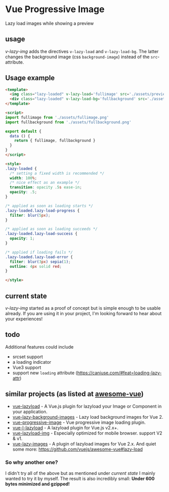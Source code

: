 # Vue Progressive Image

Lazy load images while showing a preview

## usage

*v-lazy-img* adds the directives `v-lazy-load` and `v-lazy-load-bg`. The latter changes the background image (css `background-image`) instead of the `src`-attribute.

## Usage example

```html
<template>
  <img class="lazy-loaded" v-lazy-load='fullimage' src='./assets/previewimage.jpg' />
  <div class="lazy-loaded" v-lazy-load-bg='fullbackground' src='./assets/previewbackground.jpg' />
</template>

<script>
import fullimage from './assets/fullimage.png'
import fullbackground from './assets/fullbackground.png'

export default {
  data () {
    return { fullimage, fullbackground }
  }
}
</script>

<style>
.lazy-loaded {
  /* setting a fixed width is recommended */
  width: 100%;
  /* nice effect as an example */
  transition: opacity .5s ease-in;
  opacity: .5;
}

/* applied as soon as loading starts */
.lazy-loaded.lazy-load-progress {
  filter: blur(5px);
}

/* applied as soon as loading succeeds */
.lazy-loaded.lazy-load-success {
  opacity: 1;
}

/* applied if loading fails */
.lazy-loaded.lazy-load-error {
  filter: blur(3px) sepia(1);
  outline: 4px solid red;
}

</style>
```

## current state

*v-lazy-img* started as a proof of concept but is simple enough to be usable already. If you are using it in your project, I'm looking forward to hear about your experiences!

## todo

Additional features could include

 - srcset support
 - a loading indicator
 - Vue3 support
 - support new `loading` attribute (https://caniuse.com/#feat=loading-lazy-attr)

## similar projects (as listed at [awesome-vue](https://github.com/vuejs/awesome-vue))

 - [vue-lazyload](https://github.com/hilongjw/vue-lazyload) - A Vue.js plugin for lazyload your Image or Component in your application.
 - [vue-lazy-background-images](https://github.com/darrynten/vue-lazy-background-images) - Lazy load background images for Vue 2.
 - [vue-progressive-image](https://github.com/MatteoGabriele/vue-progressive-image) - Vue progressive image loading plugin.
 - [vue-l-lazyload](https://github.com/lsycxyj/vue-l-lazyload) - A lazyload plugin for Vue.js v2.x+.
 - [vue-lazyload-img](https://github.com/JALBAA/vue-lazyload-img) - Especially optimized for mobile browser. support V2 & v1.
 - [vue-lazy-images](https://github.com/yyh1102/vue-lazyload-images) - A plugin of lazyload images for Vue 2.x.
 And quiet some more: https://github.com/vuejs/awesome-vue#lazy-load

### So why another one?

I didn't try all of the above but as mentioned under _current state_ I mainly wanted to try it by myself. The result is also incredibly small: **Under 600 bytes minimized and gzipped!**
